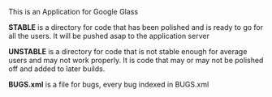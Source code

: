 This is an Application for Google Glass

__STABLE__ is a directory for code that has been polished and is ready to go for all the users. It will be pushed asap to the application server

__UNSTABLE__ is a directory for code that is not stable enough for average users and may not work properly. It is code that may or may not be polished off and added to later builds.

__BUGS.xml__ is a file for bugs, every bug indexed in BUGS.xml
